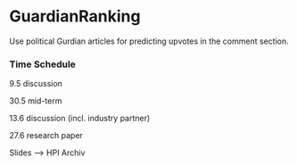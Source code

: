# GuardianRanking

Use political Gurdian articles for predicting upvotes in the comment section.


### Time Schedule

9.5 discussion

30.5 mid-term

13.6 discussion (incl. industry partner)

27.6 research paper

Slides --> HPI Archiv

